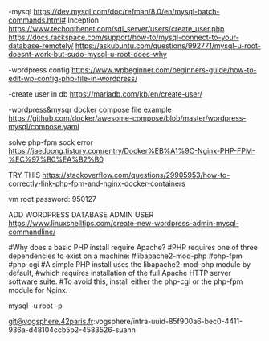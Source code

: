 -mysql
https://dev.mysql.com/doc/refman/8.0/en/mysql-batch-commands.html# Inception
https://www.techonthenet.com/sql_server/users/create_user.php
https://docs.rackspace.com/support/how-to/mysql-connect-to-your-database-remotely/
https://askubuntu.com/questions/992771/mysql-u-root-doesnt-work-but-sudo-mysql-u-root-does-why


-wordpress config
https://www.wpbeginner.com/beginners-guide/how-to-edit-wp-config-php-file-in-wordpress/

-create user in db
https://mariadb.com/kb/en/create-user/

-wordpress&mysqr docker compose file example
https://github.com/docker/awesome-compose/blob/master/wordpress-mysql/compose.yaml


solve php-fpm sock error
https://jaedoong.tistory.com/entry/Docker%EB%A1%9C-Nginx-PHP-FPM-%EC%97%B0%EA%B2%B0

TRY THIS
https://stackoverflow.com/questions/29905953/how-to-correctly-link-php-fpm-and-nginx-docker-containers


vm root password: 950127

ADD WORDPRESS DATABASE ADMIN USER
https://www.linuxshelltips.com/create-new-wordpress-admin-mysql-commandline/


#Why does a basic PHP install require Apache?
#PHP requires one of three dependencies to exist on a machine:
#libapache2-mod-php
#php-fpm
#php-cgi
#A simple PHP install uses the libapache2-mod-php module by default,
#which requires installation of the full Apache HTTP server software suite.
#To avoid this, install either the php-cgi or the php-fpm module for Nginx.

mysql -u root -p


git@vogsphere.42paris.fr:vogsphere/intra-uuid-85f900a6-bec0-4411-936a-d48104ccb5b2-4583526-suahn